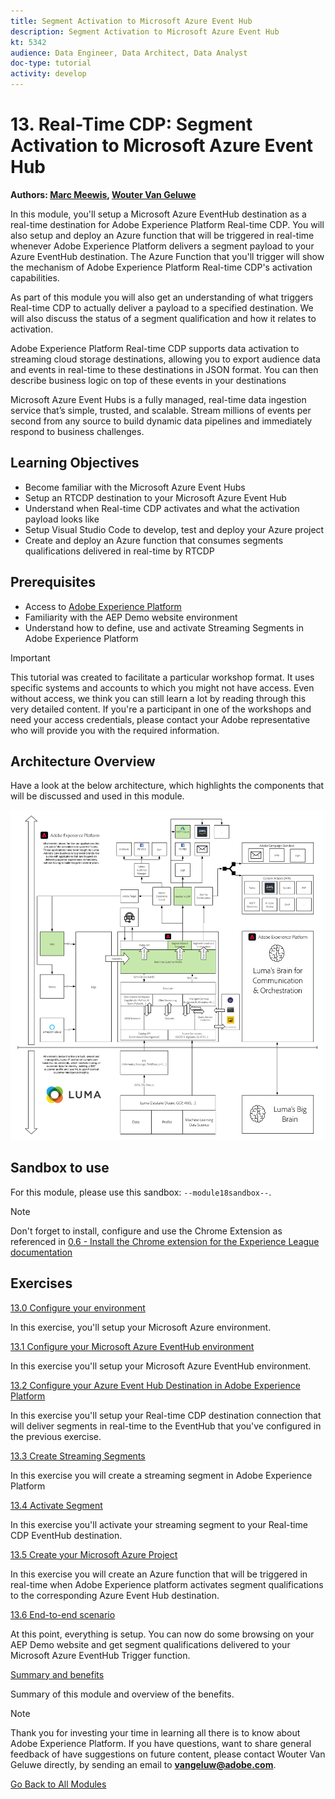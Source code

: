 ```yaml
---
title: Segment Activation to Microsoft Azure Event Hub
description: Segment Activation to Microsoft Azure Event Hub
kt: 5342
audience: Data Engineer, Data Architect, Data Analyst
doc-type: tutorial
activity: develop
---
```

# 13. Real-Time CDP: Segment Activation to Microsoft Azure Event Hub

**Authors: [Marc Meewis](https://www.linkedin.com/in/marcmeewis/), [Wouter Van Geluwe](https://www.linkedin.com/in/woutervangeluwe/)**

In this module, you'll setup a Microsoft Azure EventHub destination as a real-time destination for Adobe Experience Platform Real-time CDP. You will also setup and deploy an Azure function that will be triggered in real-time whenever Adobe Experience Platform delivers a segment payload to your Azure EventHub destination. The Azure Function that you'll trigger will show the mechanism of Adobe Experience Platform Real-time CDP's activation capabilities.

As part of this module you will also get an understanding of what triggers Real-time CDP to actually deliver a payload to a specified destination. We will also discuss the status of a segment qualification and how it relates to activation.

Adobe Experience Platform Real-time CDP supports data activation to streaming cloud storage destinations, allowing you to export audience data and events in real-time to these destinations in JSON format. You can then describe business logic on top of these events in your destinations

Microsoft Azure Event Hubs is a fully managed, real-time data ingestion service that’s simple, trusted, and scalable. Stream millions of events per second from any source to build dynamic data pipelines and immediately respond to business challenges.

## Learning Objectives

- Become familiar with the Microsoft Azure Event Hubs
- Setup an RTCDP destination to your Microsoft Azure Event Hub
- Understand when Real-time CDP activates and what the activation payload looks like
- Setup Visual Studio Code to develop, test and deploy your Azure project
- Create and deploy an Azure function that consumes segments qualifications delivered in real-time by RTCDP

## Prerequisites

- Access to [Adobe Experience Platform](https://experience.adobe.com/platform)
- Familiarity with the AEP Demo website environment
- Understand how to define, use and activate Streaming Segments in Adobe Experience Platform

>[!IMPORTANT] 
>
>This tutorial was created to facilitate a particular workshop format. It uses specific systems and accounts to which you might not have access. Even without access, we think you can still learn a lot by reading through this very detailed content. If you're a participant in one of the workshops and need your access credentials, please contact your Adobe representative who will provide you with the required information.

## Architecture Overview

Have a look at the below architecture, which highlights the components that will be discussed and used in this module.

![Architecture Overview](../../assets/images/architecturem18.png)

## Sandbox to use

For this module, please use this sandbox: `--module18sandbox--`.

>[!NOTE]
>
>Don't forget to install, configure and use the Chrome Extension as referenced in [0.6 - Install the Chrome extension for the Experience League documentation](../module0/ex6.md)

## Exercises

[13.0 Configure your environment](./ex0.md)

In this exercise, you'll setup your Microsoft Azure environment.

[13.1 Configure your Microsoft Azure EventHub environment](./ex1.md)

In this exercise you'll setup your Microsoft Azure EventHub environment.

[13.2 Configure your Azure Event Hub Destination in Adobe Experience Platform](./ex2.md)

In this exercise you'll setup your Real-time CDP destination connection that will deliver segments in real-time to the EventHub that you've configured in the previous exercise.

[13.3 Create Streaming Segments](./ex3.md)

In this exercise you will create a streaming segment in Adobe Experience Platform

[13.4 Activate Segment](./ex4.md)

In this exercise you'll activate your streaming segment to your Real-time CDP EventHub destination.

[13.5 Create your Microsoft Azure Project](./ex5.md)

In this exercise you will create an Azure function that will be triggered in real-time when Adobe Experience platform activates segment qualifications to the corresponding Azure Event Hub destination.

[13.6 End-to-end scenario](./ex6.md)

At this point, everything is setup. You can now do some browsing on your AEP Demo website and get segment qualifications delivered to your Microsoft Azure EventHub Trigger function.  

[Summary and benefits](./summary.md)

Summary of this module and overview of the benefits.

>[!NOTE]
>
>Thank you for investing your time in learning all there is to know about Adobe Experience Platform. If you have questions, want to share general feedback of have suggestions on future content, please contact Wouter Van Geluwe directly, by sending an email to **vangeluw@adobe.com**.

[Go Back to All Modules](../../overview.md)
